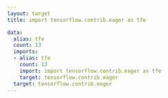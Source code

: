 ```yaml
---
layout: target
title: import tensorflow.contrib.eager as tfe

data:
  alias: tfe
  count: 13
  imports:
  - alias: tfe
    count: 13
    import: import tensorflow.contrib.eager as tfe
    target: tensorflow.contrib.eager
  target: tensorflow.contrib.eager
---
```

